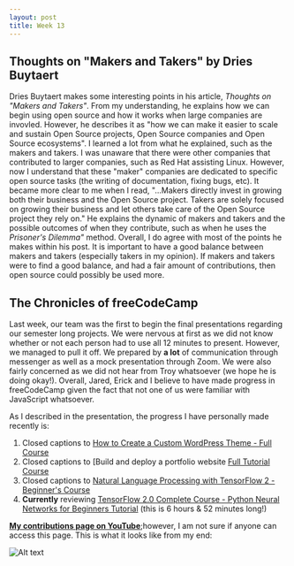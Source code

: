 ```yaml
---
layout: post
title: Week 13
---
```


## Thoughts on "Makers and Takers" by Dries Buytaert

Dries Buytaert makes some interesting points in his article, *Thoughts on "Makers and Takers"*. From my understanding, he explains how we can begin using open source and how it works when large companies are invovled. However, he describes it as "how we can make it easier to scale and sustain Open Source projects, Open Source companies and Open Source ecosystems". I learned a lot from what he explained, such as the makers and takers. I was unaware that there were other companies that contributed to larger companies, such as Red Hat assisting Linux. However, now I understand that these "maker" companies are dedicated to specific open source tasks (the writing of documentation, fixing bugs, etc). It became more clear to me when I read, "...Makers directly invest in growing both their business and the Open Source project. Takers are solely focused on growing their business and let others take care of the Open Source project they rely on." He explains the dynamic of makers and takers and the possible outcomes of when they contribute, such as when he uses the *Prisoner's Dilemma"* method. Overall, I do agree with most of the points he makes within his post. It is important to have a good balance between makers and takers (especially takers in my opinion). If makers and takers were to find a good balance, and had a fair amount of contributions, then open source could possibly be used more.

## The Chronicles of freeCodeCamp

Last week, our team was the first to begin the final presentations regarding our semester long projects. We were nervous at first as we did not know whether or not each person had to use all 12 minutes to present. However, we managed to pull it off. We prepared by **a lot** of communication through messenger as well as a mock presentation through Zoom. We were also fairly concerned as we did not hear from Troy whatsoever (we hope he is doing okay!). Overall, Jared, Erick and I believe to have made progress in freeCodeCamp given the fact that not one of us were familiar with JavaScript whatsoever.

As I described in the presentation, the progress I have personally made recently is:

1. Closed captions to [How to Create a Custom WordPress Theme - Full Course](https://www.youtube.com/watch?time_continue=5094&v=-h7gOJbIpmo)
2. Closed captions to [Build and deploy a portfolio website [Full Tutorial Course](https://www.youtube.com/watch?time_continue=2725&v=_xkSvufmjEs)
3. Closed captions to [Natural Language Processing with TensorFlow 2 - Beginner's Course](https://www.youtube.com/watch?time_continue=1452&v=B2q5cRJvqI8)
4. **Currently** reviewing [TensorFlow 2.0 Complete Course - Python Neural Networks for Beginners Tutorial](https://www.youtube.com/watch?v=tPYj3fFJGjk) (this is 6 hours & 52 minutes long!)

**[My contributions page on YouTube](https://www.youtube.com/timedtext_cs_panel?o=U&ar=1589147032078)**;however, I am not sure if anyone can access this page. This is what it looks like from my end:

![Alt text](https://user-images.githubusercontent.com/44440923/81511232-b243e880-92cc-11ea-9ba1-10bce16e0585.png)



